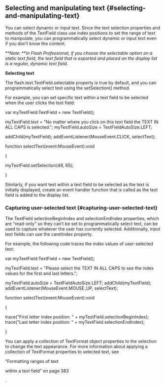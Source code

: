 ## Selecting and manipulating text {#selecting-and-manipulating-text}

You can select dynamic or input text. Since the text selection properties and methods of the TextField class use index positions to set the range of text to manipulate, you can programmatically select dynamic or input text even if you don’t know the content.

**_Note:_ **_In Flash Professional, if you choose the selectable option on a static text field, the text field that is exported and placed on the display list is a regular, dynamic text field._

**Selecting text**

The flash.text.TextField.selectable property is true by default, and you can programmatically select text using the setSelection() method.

For example, you can set specific text within a text field to be selected when the user clicks the text field:

var myTextField:TextField = new TextField();

myTextField.text = &quot;No matter where you click on this text field the TEXT IN ALL CAPS is selected.&quot;; myTextField.autoSize = TextFieldAutoSize.LEFT;

addChild(myTextField); addEventListener(MouseEvent.CLICK, selectText);

function selectText(event:MouseEvent):void

{

myTextField.setSelection(49, 65);

}

Similarly, if you want text within a text field to be selected as the text is initially displayed, create an event handler function that is called as the text field is added to the display list.

### Capturing user-selected text {#capturing-user-selected-text}

The TextField selectionBeginIndex and selectionEndIndex properties, which are “read-only” so they can’t be set to programmatically select text, can be used to capture whatever the user has currently selected. Additionally, input text fields can use the caretIndex property.

For example, the following code traces the index values of user-selected text:

var myTextField:TextField = new TextField();

myTextField.text = &quot;Please select the TEXT IN ALL CAPS to see the index values for the first and last letters.&quot;;

myTextField.autoSize = TextFieldAutoSize.LEFT; addChild(myTextField); addEventListener(MouseEvent.MOUSE_UP, selectText);

function selectText(event:MouseEvent):void

{

trace(&quot;First letter index position: &quot; + myTextField.selectionBeginIndex); trace(&quot;Last letter index position: &quot; + myTextField.selectionEndIndex);

}

You can apply a collection of TextFormat object properties to the selection to change the text appearance. For more information about applying a collection of TextFormat properties to selected text, see

“Formatting ranges of text

within a text field” on page 383

.